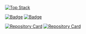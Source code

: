 [![Top Stack](https://widget.realdeveloper.pro/api/top?stack=Python,cplusplus,Node.js)](https://github.com/kijepark)

[![Badge](https://widget.realdeveloper.pro/api/badge?title=Languages%20and%20Framework&badges=JavaScript,React,Redux,jQuery,Node.js,Express.js,Koa.js,Socket.io,MongoDB,Bootstrap)](https://github.com/kijepark)
[![Badge](https://widget.realdeveloper.pro/api/badge?title=Database%20and%20DevOps&badges=MySQL,MongoDB,Mongoose,AWS%20EC2,AWS%20S3,AWS%20Route%2053,AWS%20RDS,Git,GitHub,Bitbucket)](https://github.com/kijepark)

[![Repository Card](https://widget.realdeveloper.pro/api/card?user=sreejen&repo=adserver-tutorial&locale=en)](https://github.com/sreejen/adserver-tutorial)
[![Repository Card](https://widget.realdeveloper.pro/api/card?user=sreejen&repo=one-page-template&locale=en)](https://github.com/sreejen/one-page-template)
